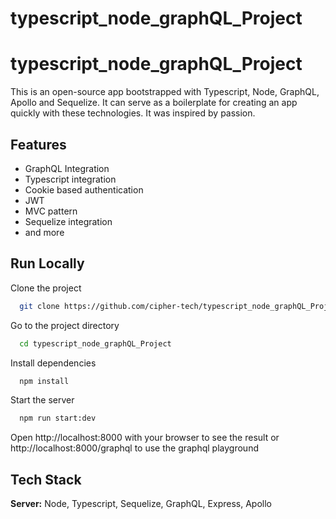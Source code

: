 # typescript_node_graphQL_Project


# typescript_node_graphQL_Project

This is an open-source  app bootstrapped with Typescript, Node, GraphQL, Apollo and Sequelize. It can serve as a boilerplate for creating an app quickly with these technologies.
It was inspired by passion.


## Features

- GraphQL Integration 
- Typescript integration
- Cookie based authentication
- JWT
- MVC pattern
- Sequelize integration
- and more



## Run Locally

Clone the project

```bash
  git clone https://github.com/cipher-tech/typescript_node_graphQL_Project.git
```

Go to the project directory

```bash
  cd typescript_node_graphQL_Project
```

Install dependencies

```bash
  npm install
```

Start the server

```bash
  npm run start:dev
```

Open http://localhost:8000 with your browser to see the result
or http://localhost:8000/graphql to use the graphql playground

## Tech Stack


**Server:** Node, Typescript, Sequelize, GraphQL, Express, Apollo


